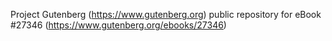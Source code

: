 Project Gutenberg (https://www.gutenberg.org) public repository for eBook #27346 (https://www.gutenberg.org/ebooks/27346)
